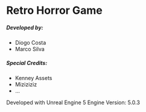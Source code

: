 # Retro Horror Game

##### Developed by:
- Diogo Costa
- Marco Silva

##### Special Credits:
- Kenney Assets
- Miziziziz
- ...

Developed with Unreal Engine 5
Engine Version: 5.0.3